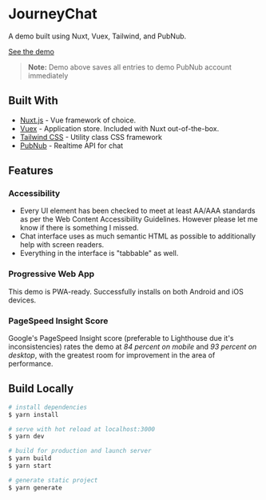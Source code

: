 # JourneyChat

A demo built using Nuxt, Vuex, Tailwind, and PubNub.

[See the demo](https://journeychat.netlify.app/)

> <b>Note:</b> Demo above saves all entries to demo PubNub account immediately

## Built With

- [Nuxt.js](https://nuxtjs.org/) - Vue framework of choice.
- [Vuex](https://vuex.vuejs.org/) - Application store. Included with Nuxt out-of-the-box.
- [Tailwind CSS](https://tailwindcss.com/) - Utility class CSS framework
- [PubNub](https://www.pubnub.com/) - Realtime API for chat

## Features

### Accessibility

- Every UI element has been checked to meet at least AA/AAA standards as per the Web Content Accessibility Guidelines. However please let me know if there is something I missed.
- Chat interface uses as much semantic HTML as possible to additionally help with screen readers.
- Everything in the interface is "tabbable" as well.

### Progressive Web App

This demo is PWA-ready. Successfully installs on both Android and iOS devices.

### PageSpeed Insight Score

Google's PageSpeed Insight score (preferable to Lighthouse due it's inconsistencies) rates the demo at _84 percent on mobile_ and _93 percent on desktop_, with the greatest room for improvement in the area of performance.

## Build Locally

```bash
# install dependencies
$ yarn install

# serve with hot reload at localhost:3000
$ yarn dev

# build for production and launch server
$ yarn build
$ yarn start

# generate static project
$ yarn generate
```
